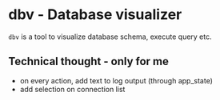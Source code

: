 # dbv - Database visualizer

`dbv` is a tool to visualize database schema, execute query etc.

## Technical thought - only for me

- on every action, add text to log output (through app_state)
- add selection on connection list
